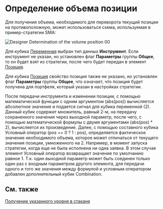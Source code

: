 # Определение объема позиции

Для получения объема, необходимого для переворота текущий позиции на противоположную, может использоваться схема, используемая в пример\-стратегии SMA:

![Designer Determination of the volume position 00](~/images/Designer_Determination_of_volume_position_00.png)

Для кубика [Переменная](Designer_Variable.md) выбран тип данных **Инструмент**. Если инструмент не указан, но установлен флаг **Параметры** группы **Общее**, то он будет взят из стратегии, после чего будет передан в элемент [Позиция](Designer_Position.md).

Для кубика [Позиция](Designer_Position.md) свойство позиция также не указано, но установлен флаг **Параметры** группы **Общее**, что означает, что позиция будет получена для портфеля, который указан в настройках стратегии.

После передачи инструмента и изменении позиции, с помощью математической функции с одним аргументом (abs(pos)) вычисляется абсолютное значение и подается сигнал для кубика переменной (2). Данный кубик содержит множитель, равный 2\-м, на передачу сохраненного значения через выходной параметр, после чего, с помощью математической формулы с двумя аргументами (abs(pos) \* 2), вычисляется их произведение. Далее, с помощью составного кубика Условный оператор (pos \=\= 0 ? 1 : pos), определяется фактическое значение необходимого объема, которое может отличаться от текущего значения позиции, умноженного на 2. Например, в момент запуска стратегии, когда еще не была исполнена ни одна заявка. В этом случае элемент Условный оператор возвращает значение по умолчанию равное 1. Т.к. один выходной параметр может быть соединен только один раз с входным параметром другого элемента, для передачи одного и того же значения между формулой и условным оператором добавлен дополнительный кубик Combination.

## См. также

[Получение указанного уровня в стакане](Designer_Depth_Obtaining_Specified_level.md)
